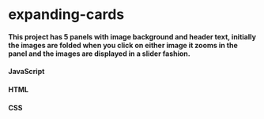 # expanding-cards

#### This project has 5 panels with image background and header text, initially the images are folded when you click on either image it zooms in the panel and the images are displayed in a slider fashion.

#### JavaScript

#### HTML

#### CSS
